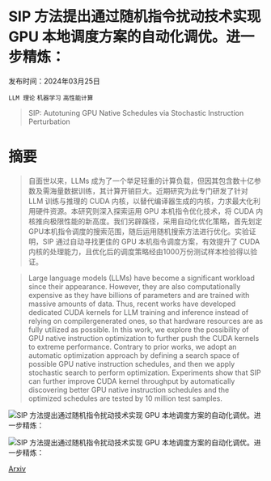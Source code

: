 # SIP 方法提出通过随机指令扰动技术实现 GPU 本地调度方案的自动化调优。进一步精炼：

发布时间：2024年03月25日

`LLM 理论` `机器学习` `高性能计算`

> SIP: Autotuning GPU Native Schedules via Stochastic Instruction Perturbation

# 摘要

> 自面世以来，LLMs 成为了一个举足轻重的计算负载，但因其包含数十亿参数及需海量数据训练，其计算开销巨大。近期研究为此专门研发了针对 LLM 训练与推理的 CUDA 内核，以替代编译器生成的内核，力求最大化利用硬件资源。本研究则深入探索运用 GPU 本机指令优化技术，将 CUDA 内核推向极限性能的新高度。我们另辟蹊径，采用自动化优化策略，首先划定GPU本机指令调度的搜索范围，随后运用随机搜索方法进行优化。实验证明，SIP 通过自动寻找更佳的 GPU 本机指令调度方案，有效提升了 CUDA 内核的处理能力，且优化后的调度策略经由1000万份测试样本检验得以验证。

> Large language models (LLMs) have become a significant workload since their appearance. However, they are also computationally expensive as they have billions of parameters and are trained with massive amounts of data. Thus, recent works have developed dedicated CUDA kernels for LLM training and inference instead of relying on compilergenerated ones, so that hardware resources are as fully utilized as possible. In this work, we explore the possibility of GPU native instruction optimization to further push the CUDA kernels to extreme performance. Contrary to prior works, we adopt an automatic optimization approach by defining a search space of possible GPU native instruction schedules, and then we apply stochastic search to perform optimization. Experiments show that SIP can further improve CUDA kernel throughput by automatically discovering better GPU native instruction schedules and the optimized schedules are tested by 10 million test samples.

![SIP 方法提出通过随机指令扰动技术实现 GPU 本地调度方案的自动化调优。进一步精炼：](../../../paper_images/2403.16863/cuda-compilation.png)

![SIP 方法提出通过随机指令扰动技术实现 GPU 本地调度方案的自动化调优。进一步精炼：](../../../paper_images/2403.16863/test-fa.png)

[Arxiv](https://arxiv.org/abs/2403.16863)